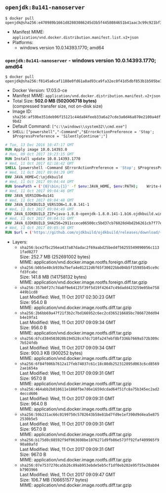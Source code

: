 ## `openjdk:8u141-nanoserver`

```console
$ docker pull openjdk@sha256:e470989b1661d82803086245d3b5f4458084651b41aac3c99c921bf3c6cad363
```

-	Manifest MIME: `application/vnd.docker.distribution.manifest.list.v2+json`
-	Platforms:
	-	windows version 10.0.14393.1770; amd64

### `openjdk:8u141-nanoserver` - windows version 10.0.14393.1770; amd64

```console
$ docker pull openjdk@sha256:f8145a6caf1188e0fd61a8ad93ca9fa32ec0f41d5dbf853b1b505be77bc7b685
```

-	Docker Version: 17.03.0-ce
-	Manifest MIME: `application/vnd.docker.distribution.manifest.v2+json`
-	Total Size: **502.0 MB (502006718 bytes)**  
	(compressed transfer size, not on-disk size)
-	Image ID: `sha256:af59be351deb96f15121c44da84feeb33a6a27cde3a0d46a070e2100a4df9bd2`
-	Default Command: `["c:\\windows\\system32\\cmd.exe"]`
-	`SHELL`: `["powershell","-Command","$ErrorActionPreference = 'Stop'; $ProgressPreference = 'SilentlyContinue';"]`

```dockerfile
# Tue, 13 Dec 2016 10:47:17 GMT
RUN Apply image 10.0.14393.0
# Mon, 09 Oct 2017 19:23:15 GMT
RUN Install update 10.0.14393.1770
# Wed, 11 Oct 2017 02:18:42 GMT
SHELL [powershell -Command $ErrorActionPreference = 'Stop'; $ProgressPreference = 'SilentlyContinue';]
# Wed, 11 Oct 2017 09:04:29 GMT
ENV JAVA_HOME=C:\ojdkbuild
# Wed, 11 Oct 2017 09:04:44 GMT
RUN $newPath = ('{0}\bin;{1}' -f $env:JAVA_HOME, $env:PATH); 	Write-Host ('Updating PATH: {0}' -f $newPath); 	setx /M PATH $newPath;
# Wed, 11 Oct 2017 09:04:46 GMT
ENV JAVA_VERSION=8u141
# Wed, 11 Oct 2017 09:04:48 GMT
ENV JAVA_OJDKBUILD_VERSION=1.8.0.141-1
# Wed, 11 Oct 2017 09:04:49 GMT
ENV JAVA_OJDKBUILD_ZIP=java-1.8.0-openjdk-1.8.0.141-1.b16.ojdkbuild.windows.x86_64.zip
# Wed, 11 Oct 2017 09:04:51 GMT
ENV JAVA_OJDKBUILD_SHA256=2911ccece06500cc5bd37cb76028d4bd2b6261cb7f77e39404895e18d430d383
# Wed, 11 Oct 2017 09:05:36 GMT
RUN $url = ('https://github.com/ojdkbuild/ojdkbuild/releases/download/{0}/{1}' -f $env:JAVA_OJDKBUILD_VERSION, $env:JAVA_OJDKBUILD_ZIP); 	Write-Host ('Downloading {0} ...' -f $url); 	Invoke-WebRequest -Uri $url -OutFile 'ojdkbuild.zip'; 	Write-Host ('Verifying sha256 ({0}) ...' -f $env:JAVA_OJDKBUILD_SHA256); 	if ((Get-FileHash ojdkbuild.zip -Algorithm sha256).Hash -ne $env:JAVA_OJDKBUILD_SHA256) { 		Write-Host 'FAILED!'; 		exit 1; 	}; 		Write-Host 'Expanding ...'; 	Expand-Archive ojdkbuild.zip -DestinationPath C:\; 		Write-Host 'Renaming ...'; 	Move-Item 		-Path ('C:\{0}' -f ($env:JAVA_OJDKBUILD_ZIP -Replace '.zip$', '')) 		-Destination $env:JAVA_HOME 	; 		Write-Host 'Verifying install ...'; 	Write-Host '  java -version'; java -version; 	Write-Host '  javac -version'; javac -version; 		Write-Host 'Removing ...'; 	Remove-Item ojdkbuild.zip -Force; 		Write-Host 'Complete.';
```

-	Layers:
	-	`sha256:bce2fbc256ea437a87dadac2f69aabd25bed4f56255549090056c1131fad0277`  
		Size: 252.7 MB (252691002 bytes)  
		MIME: application/vnd.docker.image.rootfs.foreign.diff.tar.gzip
	-	`sha256:b0b5e40cb939a7befa4e01212d6f65f30022bbd04b5f15985b45ce9cfd3fcabc`  
		Size: 141.8 MB (141758132 bytes)  
		MIME: application/vnd.docker.image.rootfs.foreign.diff.tar.gzip
	-	`sha256:357b0f27c7da8f9e64125f39f5d19f42647c49dadd423259e05be758449b1cd8`  
		Last Modified: Wed, 11 Oct 2017 02:30:23 GMT  
		Size: 954.0 B  
		MIME: application/vnd.docker.image.rootfs.diff.tar.gzip
	-	`sha256:2b6bb69a47f21f3b2c7bd166952c6ec2cd365216685bc7866720dd94b4e19fa1`  
		Last Modified: Wed, 11 Oct 2017 09:09:34 GMT  
		Size: 956.0 B  
		MIME: application/vnd.docker.image.rootfs.diff.tar.gzip
	-	`sha256:67cd384503020b194528c47dc710fa247ebf8bf336b7669a572b309c7b524fdb`  
		Last Modified: Wed, 11 Oct 2017 09:09:34 GMT  
		Size: 900.3 KB (900252 bytes)  
		MIME: application/vnd.docker.image.rootfs.diff.tar.gzip
	-	`sha256:6f84f006b7612a17feb74037c61c18c88db252312895d063c6cd85692ae1654a`  
		Last Modified: Wed, 11 Oct 2017 09:09:31 GMT  
		Size: 957.0 B  
		MIME: application/vnd.docker.image.rootfs.diff.tar.gzip
	-	`sha256:464abb2b010611e1860fbe7d6e1659dcdad64f51fc8a75b345ec2ad24eccd606`  
		Last Modified: Wed, 11 Oct 2017 09:09:31 GMT  
		Size: 964.0 B  
		MIME: application/vnd.docker.image.rootfs.diff.tar.gzip
	-	`sha256:59b231ac66c0199750c5782643b58e81bd7fd9e1ef390d9d4ea5e8752530b5e5`  
		Last Modified: Wed, 11 Oct 2017 09:09:31 GMT  
		Size: 957.0 B  
		MIME: application/vnd.docker.image.rootfs.diff.tar.gzip
	-	`sha256:b175d0c88592f9df063698be1076271d9fb86e573ff92faf409965f990a80afd`  
		Last Modified: Wed, 11 Oct 2017 09:09:31 GMT  
		Size: 967.0 B  
		MIME: application/vnd.docker.image.rootfs.diff.tar.gzip
	-	`sha256:07e7537270ca5b26c89ab953ebde5eb5cf1df0eb202e95f55e28ab04b7903966`  
		Last Modified: Wed, 11 Oct 2017 09:09:47 GMT  
		Size: 106.7 MB (106651577 bytes)  
		MIME: application/vnd.docker.image.rootfs.diff.tar.gzip
